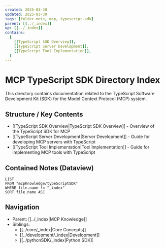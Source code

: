 ```yaml
---
created: 2025-03-30
updated: 2025-03-30
tags: [folder-note, mcp, typescript-sdk]
parent: [[../_index]]
up: [[../_index]]
contains:
  [
    [[TypeScript SDK Overview]],
    [[TypeScript Server Development]],
    [[TypeScript Tool Implementation]],
  ]
---
```


# MCP TypeScript SDK Directory Index

This directory contains documentation related to the TypeScript Software Development Kit (SDK) for the Model Context Protocol (MCP) system.

## Structure / Key Contents

- [[TypeScript SDK Overview|TypeScript SDK Overview]] - Overview of the TypeScript SDK for MCP
- [[TypeScript Server Development|Server Development]] - Guide for developing MCP servers with TypeScript
- [[TypeScript Tool Implementation|Tool Implementation]] - Guide for implementing MCP tools with TypeScript

## Contained Notes (Dataview)

```dataview
LIST
FROM "mcpKnowledge/typeScriptSDK"
WHERE file.name != "_index"
SORT file.name ASC
```

## Navigation

- Parent: [[../_index|MCP Knowledge]]
- Siblings:
  - [[../core/_index|Core Concepts]]
  - [[../development/_index|Development]]
  - [[../pythonSDK/_index|Python SDK]]
